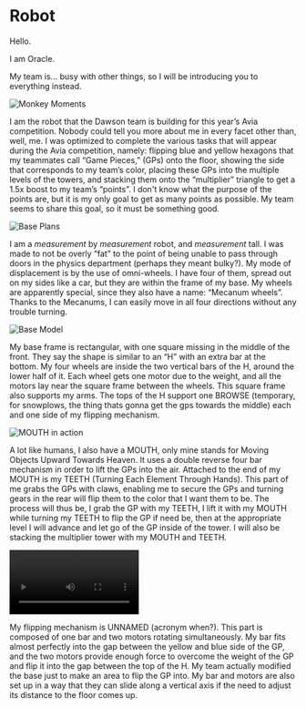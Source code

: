 
# Robot

Hello.

I am Oracle.

My team is… busy with other things, so I will be introducing you to everything instead.

![Monkey Moments](../assets/images/monke/monke1.jpg "We love monkeys")

I am the robot that the Dawson team is building for this year’s Avia competition. Nobody could tell you more about me in every facet other than, well, me. I was optimized to complete the various tasks that will appear during the Avia competition, namely: flipping blue and yellow hexagons that my teammates call “Game Pieces,” (GPs) onto the floor, showing the side that corresponds to my team’s color, placing these GPs into the multiple levels of the towers, and stacking them onto the “multiplier” triangle to get a 1.5x boost to my team’s “points”. I don't know what the purpose of the points are, but it is my only goal to get as many points as possible. My team seems to share this goal, so it must be something good. 

![Base Plans](..\assets\images\base_plans.jpg "Robot base")

I am a *measurement* by *measurement* robot, and *measurement* tall. I was made to not be overly “fat” to the point of being unable to pass through doors in the physics department (perhaps they meant bulky?). My mode of displacement is by the use of omni-wheels. I have four of them, spread out on my sides like a car, but they are within the frame of my base. My wheels are apparently special, since they also have a name: “Mecanum wheels”. Thanks to the Mecanums, I can easily move in all four directions without any trouble turning. 

![Base Model](..\assets\images\base_model.jpg "Robot model")

My base frame is rectangular, with one square missing in the middle of the front. They say the shape is similar to an “H” with an extra bar at the bottom. My four wheels are inside the two vertical bars of the H, around the lower half of it. Each wheel gets one motor due to the weight, and all the motors lay near the square frame between the wheels. This square frame also supports my arms. The tops of the H support one BROWSE (temporary, for snowplows, the thing thats gonna get the gps towards the middle) each and one side of my flipping mechanism. 

![MOUTH in action](..\assets\images\mouth.jpg "The MOUTH in action")

A lot like humans, I also have a MOUTH, only mine stands for Moving Objects Upward Towards Heaven. It uses a double reverse four bar mechanism in order to lift the GPs into the air. Attached to the end of my MOUTH is my TEETH (Turning Each Element Through Hands). This part of me grabs the GPs with claws, enabling me to secure the GPs and turning gears in the rear will flip them to the color that I want them to be. The process will thus be, I grab the GP with my TEETH, I lift it with my MOUTH while turning my TEETH to flip the GP if need be, then at the appropriate level I will advance and let go of the GP inside of the tower. I will also be stacking the multiplier tower with my MOUTH and TEETH. 

<!--<img src="..\assets\images\flippy1.jpg" width="45%">-->
<video width="45%" controls>
    <source src="..\assets\videos\btsVideoFlippyBoi.mov" type="video/mov">
    <source src="..\assets\videos\btsVideoFlippyBoi.mp4" type="video/mp4">
    Your browser does not support the video tag.
</video>

My flipping mechanism is UNNAMED (acronym when?). This part is composed of one bar and two motors rotating simultaneously. My bar fits almost perfectly into the gap between the yellow and blue side of the GP, and the two motors provide enough force to overcome the weight of the GP and flip it into the gap between the top of the H. My team actually modified the base just to make an area to flip the GP into. My bar and motors are also set up in a way that they can slide along a vertical axis if the need to adjust its distance to the floor comes up.

